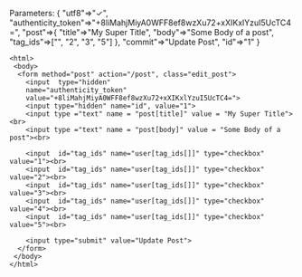 Parameters: {
    "utf8"=>"✓",
    "authenticity_token"=>"+8liMahjMiyA0WFF8ef8wzXu72+xXIKxlYzuI5UcTC4=",
    "post"=>{
        "title"=>"My Super Title",
        "body"=>"Some Body of a post",
        "tag_ids"=>["", "2", "3", "5"] },
    "commit"=>"Update Post",
    "id"=>"1"
}
```
<html>
 <body>
  <form method="post" action="/post", class="edit_post">
    <input  type="hidden"
    name="authenticity_token"
    value="+8liMahjMiyA0WFF8ef8wzXu72+xXIKxlYzuI5UcTC4=">
    <input type="hidden" name="id", value="1">
    <input type ="text" name = "post[title]" value = "My Super Title"><br>
    <input type ="text" name = "post[body]" value = "Some Body of a post"><br>
    
    <input  id="tag_ids" name="user[tag_ids[]]" type="checkbox" value="1"><br>
    <input  id="tag_ids" name="user[tag_ids[]]" type="checkbox" value="2"><br>
    <input  id="tag_ids" name="user[tag_ids[]]" type="checkbox" value="3"><br>
    <input  id="tag_ids" name="user[tag_ids[]]" type="checkbox" value="4"><br>
    <input  id="tag_ids" name="user[tag_ids[]]" type="checkbox" value="5"><br>

    <input type="submit" value="Update Post">
  </form>
 </body>
</html>
```
